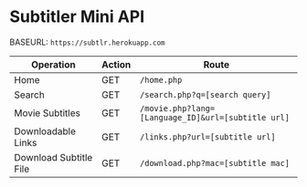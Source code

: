 # Subtitler Mini API

BASEURL: `https://subtlr.herokuapp.com`

| Operation | Action | Route |
|---|---|---|
| Home | GET | `/home.php` |
| Search | GET | `/search.php?q=[search query]` |
| Movie Subtitles | GET | `/movie.php?lang=[Language_ID]&url=[subtitle url]` |
| Downloadable Links | GET | `/links.php?url=[subtitle url]` |
| Download Subtitle File | GET | `/download.php?mac=[subtitle mac]` |